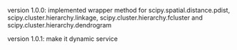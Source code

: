 version 1.0.0:
implemented wrapper method for scipy.spatial.distance.pdist, scipy.cluster.hierarchy.linkage, scipy.cluster.hierarchy.fcluster and scipy.cluster.hierarchy.dendrogram


version 1.0.1:
make it dynamic service
